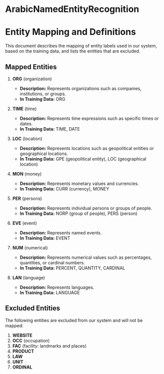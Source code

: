 # ArabicNamedEntityRecognition 



# Entity Mapping and Definitions

This document describes the mapping of entity labels used in our system, based on the training data, and lists the entities that are excluded.

## Mapped Entities

1. **ORG** (organization)  
   - **Description:** Represents organizations such as companies, institutions, or groups.  
   - **In Training Data:** ORG

2. **TIME** (time)  
   - **Description:** Represents time expressions such as specific times or dates.  
   - **In Training Data:** TIME, DATE

3. **LOC** (location)  
   - **Description:** Represents locations such as geopolitical entities or geographical locations.  
   - **In Training Data:** GPE (geopolitical entity), LOC (geographical location)

4. **MON** (money)  
   - **Description:** Represents monetary values and currencies.  
   - **In Training Data:** CURR (currency), MONEY

5. **PER** (persons)  
   - **Description:** Represents individual persons or groups of people.  
   - **In Training Data:** NORP (group of people), PERS (person)

6. **EVE** (event)  
   - **Description:** Represents named events.  
   - **In Training Data:** EVENT

7. **NUM** (numerical)  
   - **Description:** Represents numerical values such as percentages, quantities, or cardinal numbers.  
   - **In Training Data:** PERCENT, QUANTITY, CARDINAL

8. **LAN** (language)  
   - **Description:** Represents languages.  
   - **In Training Data:** LANGUAGE

## Excluded Entities

The following entities are excluded from our system and will not be mapped:

1. **WEBSITE**
2. **OCC** (occupation)
3. **FAC** (facility: landmarks and places)
4. **PRODUCT**
5. **LAW**
6. **UNIT**
7. **ORDINAL**
